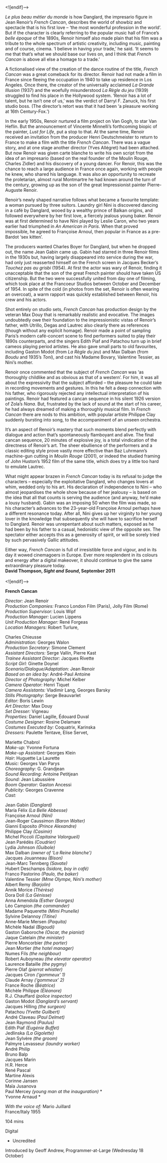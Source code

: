 

<![endif]-->

_Le plus beau métier du monde_ is how Danglard, the impresario figure in Jean Renoir’s _French Cancan_, describes the world of showbiz and spectacle that is his first love – ‘the most wonderful profession in the world’. But if the character is clearly referring to the popular music hall of France’s _belle époque_ of the 1890s, Renoir himself also made plain that his film was a tribute to the whole spectrum of artistic creativity, including music, painting and of course, cinema. ‘I believe in having your trade,’ he said. ‘It seems to me that that’s what we should base our lives on, and I think that _French Cancan_ is above all else a homage to a trade.’

A fictionalised view of the creation of the dance routine of the title, _French Cancan_ was a great comeback for its director. Renoir had not made a film in France since fleeing the occupation in 1940 to take up residence in Los Angeles. Once there, the creator of the universally acclaimed _La Grande Illusion_ (1937) and the woefully misunderstood _La Règle du jeu_ (1939) struggled to find his place in the Hollywood system. ‘Renoir has a lot of talent, but he isn’t one of us,’ was the verdict of Darryl F. Zanuck, his first studio boss. (The director’s retort was that it had been ‘a pleasure working at 16th Century-Fox.’)

In the early 1950s, Renoir nurtured a film project on Van Gogh, to star Van Heflin. But the announcement of Vincente Minnelli’s forthcoming biopic of the painter, _Lust for Life_, put a stop to that. At the same time, Renoir received an invitation from the producer Henri Deutschmeister to return to France to make a film with the title _French Cancan_. There was a vague story, and at one stage another director (Yves Allégret) had been attached. But now Renoir was given carte blanche to write his own script from the idea of an impresario (based on the real founder of the Moulin Rouge, Charles Zidler) and his discovery of a young dancer. For Renoir, this was the chance to reach a large audience in France once again, working with people he knew, who shared his language. It was also an opportunity to recreate the proletarian, almost rural Montmartre he had known around the turn of the century, growing up as the son of the great Impressionist painter Pierre-Auguste Renoir.

Renoir’s newly shaped narrative follows what became a favourite template: a woman pursued by three suitors. Laundry girl Nini is discovered dancing in a café by Danglard, wooed by a wealthy prince of Balkan origins, and followed everywhere by her first love, a fiercely jealous young baker. Renoir was at first determined to have Nini played by Leslie Caron, who two years earlier had triumphed in _An American in Paris_. When that proved impossible, he agreed to Françoise Arnoul, then popular in France as a pre-Bardot ‘sex kitten’.

The producers wanted Charles Boyer for Danglard, but when he dropped out, the name Jean Gabin came up. Gabin had starred in three Renoir films in the 1930s but, having largely disappeared into service during the war, had only just reasserted himself on the French screen in Jacques Becker’s _Touchez pas au grisbi_ (1954). At first the actor was wary of Renoir, finding it unacceptable that the son of the great French painter should have taken US citizenship. But the two were successfully united from day one of filming, which took place at the Francoeur Studios between October and December of 1954. In spite of the cold (in photos from the set, Renoir is often wearing an overcoat), a warm rapport was quickly established between Renoir, his crew and his actors.

Shot entirely on studio sets, _French Cancan_ has production design by the veteran Max Douy that is remarkably realistic and evocative. The images undoubtedly owe their foundation to the impressionistic vistas of Renoir’s father, with Utrillo, Degas and Lautrec also clearly there as references (though without any explicit homage). Renoir made a point of sampling Paris’s modern café-concert scene to find performers suited to play their 1890s counterparts, and the singers Edith Piaf and Patachou turn up in brief cameos playing period artistes. He also gave small parts to old favourites, including Gaston Modot (from _La Règle du jeu_) and Max Dalban (from _Boudu_ and 1935’s _Toni_), and cast his Madame Bovary, Valentine Tessier, as Nini’s mother.

Renoir once commented that the subject of _French Cancan_ was ‘as thoroughly childlike and as obvious as that of a western’. For him, it was all about the expressivity that the subject afforded – the pleasure he could take in recording movements and gestures. In this he felt a deep connection with his father, who rigorously rejected any intellectual interpretation of his paintings. Renoir had featured a cancan sequence in his silent 1926 version of Zola’s _Nana_. But, frustrated by the lack of sound at the start of his career, he had always dreamed of making a thoroughly musical film. In _French Cancan_ there are nods to this ambition, with popular artiste Philippe Clay suddenly bursting into song, to the accompaniment of an unseen orchestra.

It’s an aspect of Renoir’s mastery that such moments blend perfectly with dialogue and action that’s spontaneously flamboyant and alive. The final cancan sequence, 20 minutes of explosive joy, is a total vindication of the directness of Renoir’s art. The sheer ebullience of the performers and a classic editing style prove vastly more effective than Baz Luhrmann’s machine-gun cutting in _Moulin Rouge_ (2001), or indeed the studied framing of John Huston’s 1952 film of the same title, which does try a little too hard to emulate Lautrec.

What might appear brazen in _French Cancan_ today is its refusal to judge the characters – especially the exploitative Danglard, who changes lovers at whim, wedded only to his art. His declaration of independence to Nini – who almost jeopardises the whole show because of her jealousy – is based on the idea that all that counts is serving the audience (and anyway, he’d make a lousy husband). Gabin was an imposing 50 when the film was made, so his character’s advances to the 23-year-old Françoise Arnoul perhaps have a different resonance today. After all, Nini gives up her virginity to her young lover in the knowledge that subsequently she will have to sacrifice herself to Danglard. Renoir was unrepentant about such matters, exposed as he had been by his father to a casual, hedonistic view of the opposite sex. The spectator either accepts this as a generosity of spirit, or will be sorely tried by such pervasively Gallic attitudes.

Either way, _French Cancan_ is full of irresistible force and vigour, and in its day it wowed cinemagoers in Europe. Ever more resplendent in its colours and energy after a digital makeover, it should continue to give the same extraordinary pleasure today.  
**David Thompson, _Sight and Sound_, September 2011**  
<br>
<![endif]-->

**French Cancan**

_Director:_ Jean Renoir  
_Production Companies:_ Franco London Film (Paris), Jolly Film (Rome)  
_Production Supervisor:_ Louis Wipf  
_Production Manager:_ Lucien Lippens  
_Unit Production Manager:_ René Forgeas  
_Location Managers:_ Robert Turlure,

Charles Chieusse  
_Administration:_ Georges Walon  
_Production Secretary:_ Simone Clement  
_Assistant Directors:_ Serge Vallin, Pierre Kast  
_Trainee Assistant Director:_ Jacques Rivette  
_Script Girl:_ Ginette Doynel  
_Scenario/Dialogue/Adaptation:_ Jean Renoir  
_Based on an idea by:_ André-Paul Antoine  
_Director of Photography:_ Michel Kelber  
_Camera Operator:_ Henri Tiquet  
_Camera Assistants:_ Vladimir Lang, Georges Barsky  
_Stills Photography:_ Serge Beauvarlet  
_Editor:_ Boris Lewin  
_Art Director:_ Max Douy  
_Set Dresser:_ Vigneau  
_Properties:_ Daniel Lagille, Édouard Duval  
_Costume Designer:_ Rosine Delamare  
_Costumes Executed by:_ Coquatrix, Karinska  
_Dressers:_ Paulette Tentave, Elise Servet,

Mariette Chabrol  
_Make-up:_ Yvonne Fortuna  
_Make-up Assistant:_ Georges Klein  
_Hair:_ Huguette La Laurette  
_Music:_ Georges Van Parys  
_Choreography:_ G. Grandjean  
_Sound Recording:_ Antoine Petitjean  
_Sound:_ Jean Labussière  
_Boom Operator:_ Gaston Ancessi  
_Publicity:_ Georges Cravenne  
_Cast:_

Jean Gabin _(Danglard)_  
María Félix _(La Belle Abbesse)_  
Françoise Arnoul _(Nini)_  
Jean-Roger Caussimon _(Baron Walter)_  
Gianni Esposito _(Prince Alexandre)_  
Philippe Clay _(Casimir)_  
Michel Piccoli _(Capitaine Valorgueil)_  
Jean Parédès _(Coudrier)_  
Lydia Johnson _(Guibole)_  
Max Dalban _(owner of ‘La Reine blanche’)_  
Jacques Jouanneau _(Bison)_  
Jean-Marc Tennberg _(Savate)_  
Hubert Deschamps _(Isidore, boy in café)_  
Franco Pastorino _(Paulo, the baker)_  
Valentine Tessier _(Mme Olympe, Nini’s mother)_  
Albert Remy _(Barjolin)_  
Annik Morice _(Thérèse)_  
Dora Doll _(La Génisse)_  
Anna Amendola _(Esther Georges)_  
Léo Campion _(the commander)_  
Madame Paquerette _(Mimi Prunelle)_  
Sylvine Delannoy _(Titine)_  
Anne-Marie Mersen _(Paquita)_  
Michèle Nadal _(Bigoudi)_  
Gaston Gaboroche _(Oscar, the pianist)_  
Jaque Catelain _(the minister)_  
Pierre Moncorbier _(the porter)_  
Jean Mortier _(the hotel manager)_  
Numes Fils _(the neighbour)_  
Robert Auboyneau _(the elevator operator)_  
Laurence Bataille _(the pygmy)_  
Pierre Olaf _(pierrot whistler)_  
Jacques Ciron _(‘gommeux’ 1)_  
Claude Arnay _(‘gommeux’ 2)_  
France Roche _(Béatrice)_  
Michèle Philippe _(Éléanore)_  
R.J. Chauffard _(police inspector)_  
Gaston Modot _(Danglard’s servant)_  
Jacques Hilling _(the surgeon)_  
Patachou _(Yvette Guilbert)_  
André Claveau _(Paul Delmet)_  
Jean Raymond _(Paulus)_  
Edith Piaf _(Eugénie Buffet)_  
Jedlinska _(La Gigolette)_  
Jean Sylvère _(the groom)_  
Palmyre Levasseur _(laundry worker)_  
André Philip  
Bruno Balp  
Jacques Marin  
H.R. Herce  
René Pascal  
Martine Alexis  
Corinne Jansen  
Maïa Jusanova  
Paul Mercey _(young man at the inauguration)_ *  
Yvonne Arnaud *

_With the voice of:_ Mario Juillard  
France/Italy 1955

104 mins

Digital

* Uncredited

Introduced by Geoff Andrew, Programmer-at-Large (Wednesday 18 October)
<!--stackedit_data:
eyJoaXN0b3J5IjpbMTUxNjMzMjQ4Ml19
-->